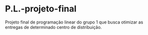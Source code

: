 # P.L.-projeto-final
Projeto final de programação linear do grupo 1 que busca otimizar as entregas de determinado centro de distribuição.
